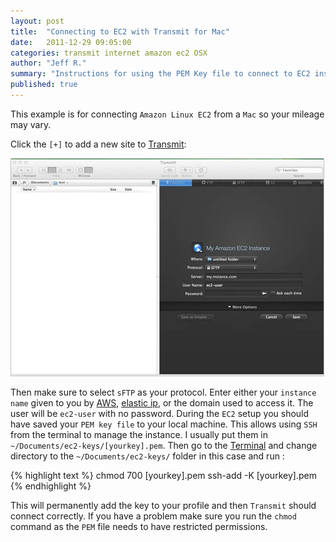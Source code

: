 ```yaml
---
layout: post
title:  "Connecting to EC2 with Transmit for Mac"
date:   2011-12-29 09:05:00
categories: transmit internet amazon ec2 OSX
author: "Jeff R."
summary: "Instructions for using the PEM Key file to connect to EC2 instance with Transmit."
published: true
---
```


This example is for connecting `Amazon Linux EC2` from a `Mac` so your mileage may vary.  

Click the `[+]` to add a new site to [Transmit][transmit]:

<img src="/images/ec2-transmit/transmit-add.jpg" style="border:1px solid silver;" />

Then make sure to select `sFTP` as your protocol. Enter either your `instance name` given to you by [AWS][aws], [elastic ip][elastic-ip], or the domain used to access it.  The user will be `ec2-user` with no password.  During the `EC2` setup you should have saved your `PEM key file` to your local machine. This allows using `SSH` from the terminal to manage the instance.  I usually put them in `~/Documents/ec2-keys/[yourkey].pem`. Then go to the [Terminal][os-x-terminal] and change directory to the `~/Documents/ec2-keys/` folder in this case and run :

{% highlight  text %}
chmod 700 [yourkey].pem
ssh-add -K [yourkey].pem
{% endhighlight %}

This will permanently add the key to your profile and then `Transmit` should connect correctly. If you have a problem make sure you run the `chmod` command as the `PEM` file needs to have restricted permissions.

[elastic-ip]: 	http://docs.aws.amazon.com/AWSEC2/latest/UserGuide/elastic-ip-addresses-eip.html
[transmit]: 	https://panic.com/transmit/	
[aws]: 			https://aws.amazon.com 
[os-x-terminal]: https://en.wikipedia.org/wiki/Terminal_(OS_X)